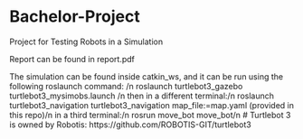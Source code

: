 # Bachelor-Project
Project for Testing Robots in a Simulation
<p> Report can be found in report.pdf </p>
<p> The simulation can be found inside catkin_ws, and it can be run using the following roslaunch command: /n
  roslaunch turtlebot3_gazebo turtlebot3_mysimobs.launch /n
  then in a different terminal:/n
  roslaunch turtlebot3_navigation turtlebot3_navigation map_file:=map.yaml (provided in this repo)/n
  in a third terminal:/n
  rosrun move_bot move_bot/n
#
Turtlebot 3 is owned by Robotis: https://github.com/ROBOTIS-GIT/turtlebot3
